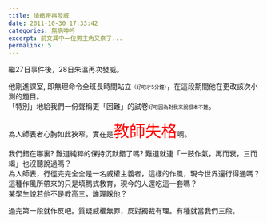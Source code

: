 ```yaml
---
title: 情緒帝再發威
date: 2011-10-30 17:33:42
categories: 無病呻吟
excerpt: 前文其中一位男主角又來了...
permalink: 5
---
```

繼27日事件後，28日朱溫再次發威。

他剛進課室, 即無理命令全班長時間站立<span style="font-size: x-small">（好吧才5分鐘）</span>，在這段期間他在更改該次小測的題目。  
「特別」地給我們一份聲稱更「困難」的試卷<span style="font-size: x-small">好吧因為對我來說根本不難</span>。

為人師表者心胸如此狹窄，實在是<span style="font-size: xx-large; color: red;">教師失格</span>啊。

我們錯在哪裏? 難道純粹的保持沉默錯了嗎? 難道就連「一鼓作氣，再而衰，三而竭」也沒聽說過嗎？  
為人師表，行徑完完全全是一名威權主義者，這樣的作風，現今世界還行得通嗎？  
這種作風所帶來的只是填鴨式教育，現今的人還吃這一套嗎？  
某學生說若他不是教高三，誰理睬他？

過完第一段就作反吧。質疑威權無罪，反對獨裁有理。有種就當我們三段。
